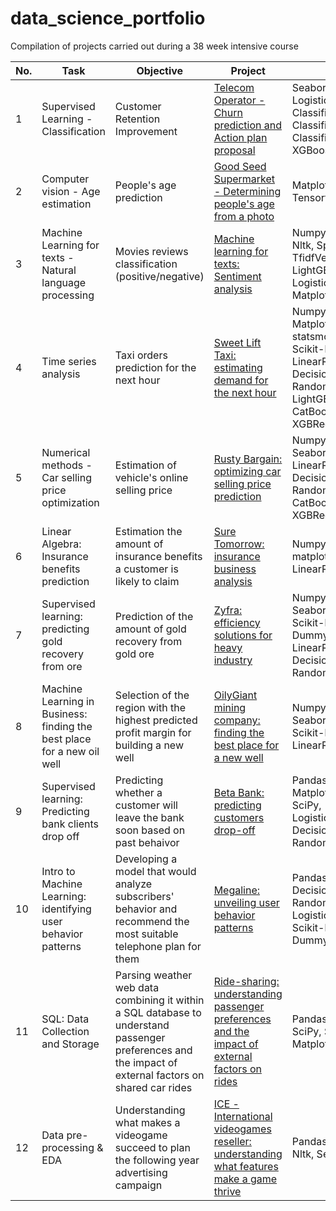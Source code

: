 # data_science_portfolio
Compilation of projects carried out during a 38 week intensive course

| No. |    Task |            Objective                 |        Project       | Libraries     | 
|---- |   -------------------- |   ------------------------------ |     -------------   |--------------- |  
|1    |   Supervised Learning - Classification  |    Customer Retention Improvement         | [Telecom Operator - Churn prediction and Action plan proposal](https://github.com/JoCur/telecom_churn_prediction/blob/main/telecom_operator_churn_prediction/customer_churn_prediction.ipynb)           | Seaborn, Matplotlib, Logistic Regression, KNN Classifier, Decision Tree Classifier, Random Forest Classifier, LightGBM, XGBoost  |
|2    |   Computer vision - Age estimation |    People's age prediction         | [Good Seed Supermarket - Determining people's age from a photo](https://github.com/JoCur/computer_vision_faces_age_estimation/blob/main/computer_vision_portrait_age_estimation/computer_vision_age_estimation.ipynb)           |  Matplotlib, Image(PIL), Tensorflow
|3    |   Machine Learning for texts - Natural language processing |    Movies reviews classification (positive/negative)     | [Machine learning for texts: Sentiment analysis](https://github.com/JoCur/ml_for_texts_movies_reviews_classification/blob/main/text_analysis_movies_reviews_classification.ipynb)           | Numpy, Pandas, tqdm, re, Nltk, Spacy, TfidfVectorizer, LightGBM, XGBoost, LogisticRegression, Matplotlib, Seaborn|
|4    |   Time series analysis |    Taxi orders prediction for the next hour    | [Sweet Lift Taxi: estimating demand for the next hour](https://github.com/JoCur/time_series_hourly_taxi_orders_prediction/blob/main/time_series_predicting_orders_for_next_hour.ipynb)           | Numpy, Pandas, Matplotlib, statsmodels.tsa.seasonal, Scikit-learn , LinearRegression, DecisionTreeRegressor, RandomForestRegressor, LightGBM, CatBoostRegressor, XGBRegressor |
|5    |   Numerical methods - Car selling price optimization |    Estimation of vehicle's online selling price    | [Rusty Bargain: optimizing car selling price prediction](https://github.com/JoCur/numerical_methods_car_selling_price_optimization/blob/main/car_selling_price_optimization.ipynb)           | Numpy, Pandas, Seaborn, Scikit-learn, LinearRegression, DecisionTreeRegressor, RandomForestRegressor, CatBoostRegressor, XGBRegressor, SciPy|
|6    |   Linear Algebra: Insurance benefits prediction |    Estimation the amount of insurance benefits a customer is likely to claim    | [Sure Tomorrow: insurance business analysis](https://github.com/JoCur/linear_algebra_insurance_benefits_prediction/blob/main/linear_algebra_insurance_benefits_prediction/insurance_benefits_prediction.ipynb)           | Numpy, Pandas, seaborn, matplotlib,  Scikit-learn, LinearRegression|
|7    |   Supervised learning: predicting gold recovery from ore  |   Prediction of the amount of gold recovery from gold ore   | [Zyfra: efficiency solutions for heavy industry](https://github.com/JoCur/integrated_sl_project_gold_recovery_prediction/blob/main/integrated_sl_project_gold_recovery_prediction.ipynb)           | Numpy, Pandas, Seaborn, Matplotlib,  Scikit-learn, DummyRegressor, LinearRegression, DecisionTreeRegressor, RandomForestRegressor|
|8    |   Machine Learning in Business: finding the best place for a new oil well  |    Selection of the region with the highest predicted profit margin for building a new well   | [OilyGiant mining company: finding the best place for a new well](https://github.com/JoCur/ml_in_business_best_place_for_new_oil_well/blob/main/ml_in_business_best_place_for_new_well.ipynb)           | Numpy, Pandas, Seaborn,Matplotlib, Scikit-learn, SciPy, LinearRegression|
|9    |   Supervised learning: Predicting bank clients drop off  | Predicting whether a customer will leave the bank soon based on past behaivor  | [Beta Bank: predicting customers drop-off](https://github.com/JoCur/customer_drop_off_prediction/blob/main/supervised_learning_predicting_bank_customers_drop_off.ipynb)           | Pandas, Seaborn, Matplotlib, Scikit-learn, SciPy, LogisticRegression, DecisionTreeClassifier, RandomForestClassifier|
|10    |   Intro to Machine Learning: identifying user behavior patterns | Developing a model that would analyze subscribers' behavior and recommend the most suitable telephone plan for them | [Megaline: unveiling user behavior patterns](https://github.com/JoCur/intro_to_ml_unveiling_behavior_patterns/blob/main/ml_for_predicting_user_behavior.ipynb)           | Pandas, DecisionTreeClassifier, RandomForestClassifier, LogisticRegression, Scikit-learn, DummyClassifier|
|11    |   SQL: Data Collection and Storage | Parsing weather web data combining it within a SQL database to understand passenger preferences and the impact of external factors on shared car rides | [Ride-sharing: understanding passenger preferences and the impact of external factors on rides](https://github.com/JoCur/sql_parsing_and_analyzing_data/blob/main/sql_parsing_and_analyzing_web_data.ipynb)           | Pandas, PostgreSQL, SciPy, Seaborn, Matplotlib|
|12    |   Data pre-processing & EDA | Understanding what makes a videogame succeed to plan the following year advertising campaign | [ICE - International videogames reseller: understanding what features make a game thrive](https://github.com/JoCur/integ_project_1_what_makes_a_game_succeed/blob/main/integ_project_analyzing_videogames_likelyhood_to_succeed.ipynb)           | Pandas, Numpy, SciPy, Nltk, Seaborn, Matplotlib|
